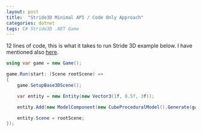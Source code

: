 ```yaml
---
layout: post
title:  "Stride3D Minimal API / Code Only Approach"
categories: dotnet
tags: C# Stride3D .NET Game
---
```

12 lines of code, this is what it takes to run Stride 3D example below. I have mentioned also [here](https://twitter.com/VasoElias/status/1525162302487543809).

```csharp
using var game = new Game();

game.Run(start: (Scene rootScene) =>
{
    game.SetupBase3DScene();

    var entity = new Entity(new Vector3(1f, 0.5f, 3f));

    entity.Add(new ModelComponent(new CubeProceduralModel().Generate(game.Services)));

    entity.Scene = rootScene;
});
```